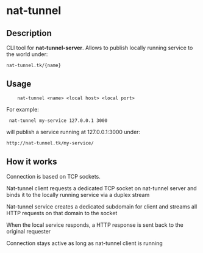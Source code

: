 # nat-tunnel

## Description

CLI tool for **nat-tunnel-server**. Allows to publish locally running service to the world under:

    nat-tunnel.tk/{name}

## Usage

        nat-tunnel <name> <local host> <local port>

For example:

     nat-tunnel my-service 127.0.0.1 3000

will publish a service running at 127.0.0.1:3000 under:

    http://nat-tunnel.tk/my-service/

## How it works

Connection is based on TCP sockets.

Nat-tunnel client requests a dedicated TCP socket on nat-tunnel server and binds it to the locally running service via a duplex stream

Nat-tunnel service creates a dedicated subdomain for client and streams all HTTP requests on that domain to the socket

When the local service responds, a HTTP response is sent back to the original requester

Connection stays active as long as nat-tunnel client is running
